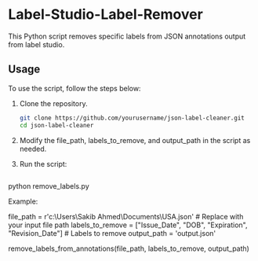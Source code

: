# Label-Studio-Label-Remover

This Python script removes specific labels from JSON annotations output from label studio.

## Usage

To use the script, follow the steps below:

1. Clone the repository.
   ```bash
   git clone https://github.com/yourusername/json-label-cleaner.git
   cd json-label-cleaner

2. Modify the file_path, labels_to_remove, and output_path in the script as needed.

3. Run the script:
   ```bash
python remove_labels.py


Example:

file_path = r'c:\Users\Sakib Ahmed\Documents\USA.json'  # Replace with your input file path
labels_to_remove = ["Issue_Date", "DOB", "Expiration", "Revision_Date"]  # Labels to remove
output_path = 'output.json'

remove_labels_from_annotations(file_path, labels_to_remove, output_path)

